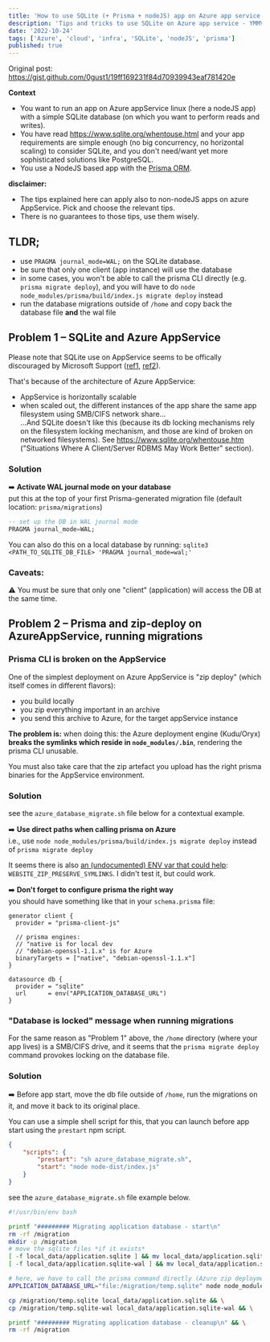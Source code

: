 ```yaml
---
title: 'How to use SQLite (+ Prisma + nodeJS) app on Azure app service'
description: 'Tips and tricks to use SQLite on Azure app service - YMMV'
date: '2022-10-24'
tags: ['Azure', 'cloud', 'infra', 'SQLite', 'nodeJS', 'prisma']
published: true
---
```


Original post: https://gist.github.com/0gust1/19ff169231f84d70939943eaf781420e

**Context**

- You want to run an app on Azure appService linux (here a nodeJS app) with a simple SQLite database (on which you want to perform reads and writes).
- You have read https://www.sqlite.org/whentouse.html and your app requirements are simple enough (no big concurrency, no horizontal scaling) to consider SQLite, and you don't need/want yet more sophisticated solutions like PostgreSQL.
- You use a NodeJS based app with the [Prisma ORM](https://www.prisma.io).

**disclaimer:**

- The tips explained here can apply also to non-nodeJS apps on azure AppService. Pick and choose the relevant tips.
- There is no guarantees to those tips, use them wisely.

## TLDR;

- use `PRAGMA journal_mode=WAL;` on the SQLite database.
- be sure that only one client (app instance) will use the database
- in some cases, you won't be able to call the prisma CLI directly (e.g. `prisma migrate deploy`), and you will have to do `node node_modules/prisma/build/index.js migrate deploy` instead
- run the database migrations outside of `/home` and copy back the database file **and** the wal file

## Problem 1 – SQLite and Azure AppService

Please note that SQLite use on AppService seems to be offically discouraged by Microsoft Support ([ref1](https://learn.microsoft.com/en-us/answers/questions/346794/how-to-update-or-insert-sqlite-database-in-web-app.html), [ref2](https://learn.microsoft.com/en-us/azure/app-service/configure-connect-to-azure-storage?tabs=portal&pivots=container-linux#best-practices)).

That's because of the architecture of Azure AppService:

- AppService is horizontally scalable
- when scaled out, the different instances of the app share the same app filesystem using SMB/CIFS network share...  
  ...And SQLite doesn't like this (because its db locking mechanisms rely on the filesystem locking mechanism, and those are kind of broken on networked filesystems). See https://www.sqlite.org/whentouse.htm ("Situations Where A Client/Server RDBMS May Work Better" section).

### Solution

:arrow_right: **Activate WAL journal mode on your database**  
put this at the top of your first Prisma-generated migration file (default location: `prisma/migrations`)

```sql
-- set up the DB in WAL journal mode
PRAGMA journal_mode=WAL;
```

You can also do this on a local database by running: `sqlite3 <PATH_TO_SQLITE_DB_FILE> 'PRAGMA journal_mode=wal;'`

### Caveats:

:warning: You must be sure that only one "client" (application) will access the DB at the same time.

## Problem 2 – Prisma and zip-deploy on AzureAppService, running migrations

### Prisma CLI is broken on the AppService

One of the simplest deployment on Azure AppService is "zip deploy" (which itself comes in different flavors):

- you build locally
- you zip everything important in an archive
- you send this archive to Azure, for the target appService instance

**The problem is:** when doing this: the Azure deployment engine (Kudu/Oryx) **breaks the symlinks which reside in `node_modules/.bin`**, rendering the prisma CLI unusable.

You must also take care that the zip artefact you upload has the right prisma binaries for the AppService environment.

### Solution

see the `azure_database_migrate.sh` file below for a contextual example.

:arrow_right: **Use direct paths when calling prisma on Azure**  
i.e., use `node node_modules/prisma/build/index.js migrate deploy` instead of `prisma migrate deploy`

It seems there is also [an (undocumented) ENV var that could help](https://github.com/projectkudu/kudu/issues/2946#issuecomment-1219165432): `WEBSITE_ZIP_PRESERVE_SYMLINKS`. I didn't test it, but could work.

:arrow_right: **Don't forget to configure prisma the right way**  
you should have something like that in your `schema.prisma` file:

```
generator client {
  provider = "prisma-client-js"

  // prisma engines:
  // "native is for local dev
  // "debian-openssl-1.1.x" is for Azure
  binaryTargets = ["native", "debian-openssl-1.1.x"]
}

datasource db {
  provider = "sqlite"
  url      = env("APPLICATION_DATABASE_URL")
}
```

### "Database is locked" message when running migrations

For the same reason as "Problem 1" above, the `/home` directory (where your app lives) is a SMB/CIFS drive, and it seems that the `prisma migrate deploy` command provokes locking on the database file.

### Solution

:arrow_right: Before app start, move the db file outside of `/home`, run the migrations on it, and move it back to its original place.

You can use a simple shell script for this, that you can launch before app start using the `prestart` npm script.

```json
{
	"scripts": {
		"prestart": "sh azure_database_migrate.sh",
		"start": "node node-dist/index.js"
	}
}
```

see the `azure_database_migrate.sh` file example below.

```sh
#!/usr/bin/env bash

printf "######### Migrating application database - start\n"
rm -rf /migration
mkdir -p /migration
# move the sqlite files *if it exists*
[ -f local_data/application.sqlite ] && mv local_data/application.sqlite /migration/temp.sqlite
[ -f local_data/application.sqlite-wal ] && mv local_data/application.sqlite-wal /migration/temp.sqlite-wal

# here, we have to call the prisma command directly (Azure zip deployment destroys the symlinks in node_modules/.bin )
APPLICATION_DATABASE_URL="file:/migration/temp.sqlite" node node_modules/prisma/build/index.js migrate deploy && \

cp /migration/temp.sqlite local_data/application.sqlite && \
cp /migration/temp.sqlite-wal local_data/application.sqlite-wal && \

printf "######### Migrating application database - cleanup\n" && \
rm -rf /migration
```
